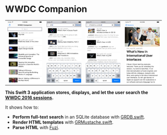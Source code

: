 WWDC Companion
==============

|         |         |         |         |
| :-----: | :-----: | :-----: | :-----: |
| ![Screen shot 1](Images/Screen1.png) | ![Screen shot 2](Images/Screen2.png) | ![Screen shot 3](Images/Screen3.png) | ![Screen shot 4](Images/Screen4.png) |

**This Swift 3 application stores, displays, and let the user search the [WWDC 2016 sessions](https://developer.apple.com/videos/wwdc2016/).**

It shows how to:

- **Perform full-text search** in an SQLite database with [GRDB.swift](http://github.com/groue/GRDB.swift).
- **Render HTML templates** with [GRMustache.swift](https://github.com/groue/GRMustache.swift).
- **Parse HTML** with [Fuzi](https://github.com/cezheng/Fuzi).
